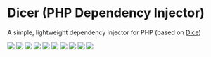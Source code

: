# Dicer (PHP Dependency Injector)

A simple, lightweight dependency injector for PHP (based on [Dice](https://github.com/TomBZombie/Dice))

[![](https://img.shields.io/github/license/websharks/dicer.svg)](https://github.com/websharks/dicer/blob/HEAD/LICENSE.txt)
[![](https://img.shields.io/badge/made-w%2F_100%25_pure_awesome_sauce-AB815F.svg?label=made)](http://websharks-inc.com/)
[![](https://img.shields.io/badge/by-WebSharks_Inc.-656598.svg?label=by)](http://www.websharks-inc.com/team/)
[![](https://img.shields.io/github/release/websharks/dicer.svg?label=latest)](https://github.com/websharks/dicer/releases)
[![](https://img.shields.io/packagist/v/websharks/dicer.svg?label=packagist)](https://packagist.org/packages/websharks/dicer)
[![](https://img.shields.io/github/issues/websharks/dicer.svg?label=issues)](https://github.com/websharks/dicer/issues)
[![](https://img.shields.io/github/forks/websharks/dicer.svg?label=forks)](https://github.com/websharks/dicer/network)
[![](https://img.shields.io/github/stars/websharks/dicer.svg?label=stars)](https://github.com/websharks/dicer/stargazers)
[![](https://img.shields.io/github/downloads/websharks/dicer/latest/total.svg?label=downloads)](https://github.com/websharks/dicer/releases)
[![](https://img.shields.io/packagist/dt/websharks/dicer.svg?label=packagist)](https://packagist.org/packages/websharks/dicer)
